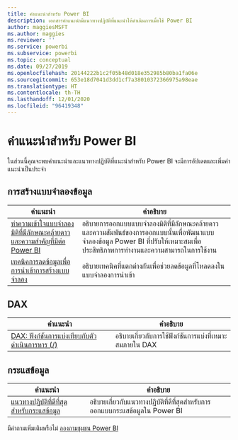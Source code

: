```yaml
---
title: คำแนะนำสำหรับ Power BI
description: เอกสารคำแนะนำมีแนวทางปฏิบัติที่แนะนำให้ดำเนินการเมื่อใช้ Power BI
author: maggiesMSFT
ms.author: maggies
ms.reviewer: ''
ms.service: powerbi
ms.subservice: powerbi
ms.topic: conceptual
ms.date: 09/27/2019
ms.openlocfilehash: 20144222b1c2f05b48d018e352985b80ba1fa06e
ms.sourcegitcommit: 653e18d7041d3dd1cf7a38010372366975a98eae
ms.translationtype: HT
ms.contentlocale: th-TH
ms.lasthandoff: 12/01/2020
ms.locfileid: "96419348"
---
```

# <a name="guidance-for-power-bi"></a>คำแนะนำสำหรับ Power BI

ในส่วนนี้คุณจะพบคำแนะนำและแนวทางปฏิบัติที่แนะนำสำหรับ Power BI จะมีการอัปเดตและเพิ่มคำแนะนำเป็นประจำ

## <a name="data-modeling"></a>การสร้างแบบจำลองข้อมูล

| คำแนะนำ | คำอธิบาย |
| --- | --- |
| [ทำความเข้าใจแบบจำลองมิติที่มีลักษณะคล้ายดาวและความสำคัญที่มีต่อ Power BI](star-schema.md) | อธิบายการออกแบบแบบจำลองมิติที่มีลักษณะคล้ายดาวและความสัมพันธ์ของการออกแบบนั้นเพื่อพัฒนาแบบจำลองข้อมูล Power BI ที่ปรับให้เหมาะสมเพื่อประสิทธิภาพการทำงานและความสามารถในการใช้งาน |
| [เทคนิคการลดข้อมูลเพื่อการนำเข้าการสร้างแบบจำลอง](import-modeling-data-reduction.md) | อธิบายเทคนิคที่แตกต่างกันเพื่อช่วยลดข้อมูลที่โหลดลงในแบบจำลองการนำเข้า |

## <a name="dax"></a>DAX

| คำแนะนำ | คำอธิบาย |
| --- | --- |
| [DAX: ฟังก์ชันการแบ่งเทียบกับตัวดำเนินการหาร (/)](dax-divide-function-operator.md) | อธิบายเกี่ยวกับการใช้ฟังก์ชันการแบ่งที่เหมาะสมภายใน DAX |

## <a name="dataflows"></a>กระแสข้อมูล

| คำแนะนำ | คำอธิบาย |
| --- | --- |
| [แนวทางปฏิบัติที่ดีที่สุดสำหรับกระแสข้อมูล](../transform-model/dataflows/dataflows-introduction-self-service.md) | อธิบายเกี่ยวกับแนวทางปฏิบัติที่ดีที่สุดสำหรับการออกแบบกระแสข้อมูลใน Power BI |

มีคำถามเพิ่มเติมหรือไม่ [ลองถามชุมชน Power BI](https://community.powerbi.com/)